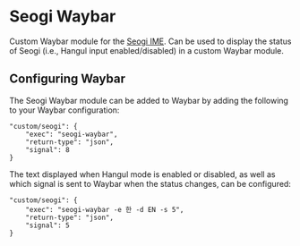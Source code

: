 # Seogi Waybar
Custom Waybar module for the [Seogi IME](https://github.com/mswiger/seogi).
Can be used to display the status of Seogi (i.e., Hangul input enabled/disabled) in a custom Waybar module.

## Configuring Waybar
The Seogi Waybar module can be added to Waybar by adding the following to your Waybar configuration:

```
"custom/seogi": {
	"exec": "seogi-waybar",
	"return-type": "json",
	"signal": 8
}
```

The text displayed when Hangul mode is enabled or disabled,
as well as which signal is sent to Waybar when the status changes, can be configured:

```
"custom/seogi": {
	"exec": "seogi-waybar -e 한 -d EN -s 5",
	"return-type": "json",
	"signal": 5
}
```

